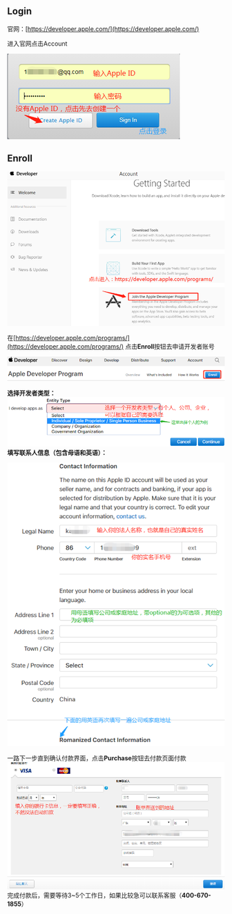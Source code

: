 ## Login

官网：[https://developer.apple.com/](https://developer.apple.com/)

进入官网点击Account

![](../../assets/user/user_login.png)

## Enroll

![](../../assets/user/user_enroll.png)

在[https://developer.apple.com/programs/](https://developer.apple.com/programs/) 点击**Enroll**按钮去申请开发者账号

![](../../assets/user/user_enroll1.png)

**选择开发者类型：**![](../../assets/user/user_enroll2.png)**填写联系人信息（包含母语和英语）：**

![](../../assets/user/user_enroll3.png)

一路下一步直到确认付款界面，点击**Purchase**按钮去付款页面付款![](../../assets/user/user_enroll4.png)完成付款后，需要等待3~5个工作日，如果比较急可以联系客服（**400-670-1855**）



